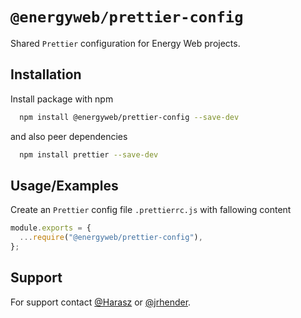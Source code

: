 # `@energyweb/prettier-config`

Shared `Prettier` configuration for Energy Web projects.

## Installation

Install package with npm

```bash
  npm install @energyweb/prettier-config --save-dev
```

and also peer dependencies

```bash
  npm install prettier --save-dev
```

## Usage/Examples

Create an `Prettier` config file `.prettierrc.js` with fallowing content

```javascript
module.exports = {
  ...require("@energyweb/prettier-config"),
};
```

## Support

For support contact [@Harasz](https://www.github.com/Harasz) or [@jrhender](https://www.github.com/jrhender).
